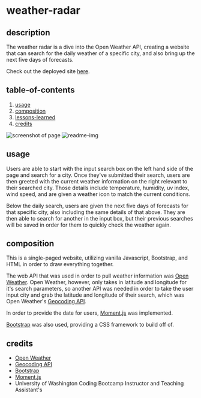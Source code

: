 # weather-radar

## description

The weather radar is a dive into the Open Weather API, creating a website that can search for the daily weather of a specific city, and also bring up the next five days of forecasts. 

Check out the deployed site [here](https://lindslewis.github.io/weather-radar/).

## table-of-contents

1. [usage](#usage)
2. [composition](#composition)
3. [lessons-learned](#lessons-learned)
4. [credits](#credits)

![screenshot of page]()
![readme-img](https://user-images.githubusercontent.com/104105172/187122500-0382ab73-e814-4cb8-b0ea-5b36d0e5ee11.jpg)

## usage

Users are able to start with the input search box on the left hand side of the page and search for a city. Once they've submitted their search, users are then greeted with the current weather information on the right relevant to their searched city. Those details include temperature, humidity, uv index, wind speed, and are given a weather icon to match the current conditions.

Below the daily search, users are given the next five days of forecasts for that specific city, also including the same details of that above. They are then able to search for another in the input box, but their previous searches will be saved in order for them to quickly check the weather again.

## composition

This is a single-paged website, utilizing vanilla Javascript, Bootstrap, and HTML in order to draw everything together. 

The web API that was used in order to pull weather information was [Open Weather](https://openweathermap.org/api/one-call-3). Open Weather, however, only takes in latitude and longitude for it's search parameters, so another API was needed in order to take the user input city and grab the latitude and longitude of their search, which was Open Weather's [Geocoding API](https://openweathermap.org/api/geocoding-api).

In order to provide the date for users, [Moment.js](https://momentjs.com/) was implemented.

[Bootstrap](https://getbootstrap.com/) was also used, providing a CSS framework to build off of.

## credits

- [Open Weather](https://openweathermap.org/api/one-call-3)
- [Geocoding API](https://openweathermap.org/api/geocoding-api)
- [Bootstrap](https://getbootstrap.com/)
- [Moment.js](https://momentjs.com/)
- University of Washington Coding Bootcamp Instructor and Teaching Assistant's
